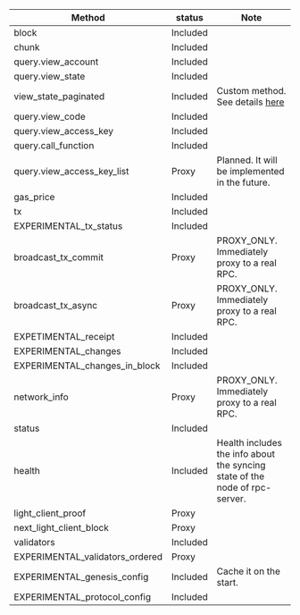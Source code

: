 | **Method**                      | **status** | **Note**                                                                    |
|---------------------------------|------------|-----------------------------------------------------------------------------|
| block                           | Included   |                                                                             |
| chunk                           | Included   |                                                                             |
| query.view_account              | Included   |                                                                             |
| query.view_state                | Included   |                                                                             |
| view_state_paginated            | Included   | Custom method. See details [here](../docs/CUSTOM_RPC_METHODS.md)            |
| query.view_code                 | Included   |                                                                             |
| query.view_access_key           | Included   |                                                                             |
| query.call_function             | Included   |                                                                             |
| query.view_access_key_list      | Proxy      | Planned. It will be implemented in the future.                              |
| gas_price                       | Included   |                                                                             |
| tx                              | Included   |                                                                             |
| EXPERIMENTAL_tx_status          | Included   |                                                                             |
| broadcast_tx_commit             | Proxy      | PROXY_ONLY. Immediately proxy to a real RPC.                                |
| broadcast_tx_async              | Proxy      | PROXY_ONLY. Immediately proxy to a real RPC.                                |
| EXPETIMENTAL_receipt            | Included   |                                                                             |
| EXPERIMENTAL_changes            | Included   |                                                                             |
| EXPERIMENTAL_changes_in_block   | Included   |                                                                             |
| network_info                    | Proxy      | PROXY_ONLY. Immediately proxy to a real RPC.                                |
| status                          | Included   |                                                                             |
| health                          | Included   | Health includes the info about the syncing state of the node of rpc-server. |
| light_client_proof              | Proxy      |                                                                             |
| next_light_client_block         | Proxy      |                                                                             |
| validators                      | Included   |                                                                             |
| EXPERIMENTAL_validators_ordered | Proxy      |                                                                             |
| EXPERIMENTAL_genesis_config     | Included   | Cache it on the start.                                                      |
| EXPERIMENTAL_protocol_config    | Included   |                                                                             |
